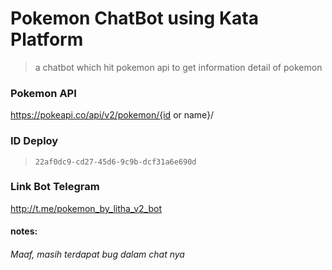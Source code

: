 # Pokemon ChatBot using Kata Platform
> a chatbot which hit pokemon api to get information detail of pokemon

### Pokemon API
https://pokeapi.co/api/v2/pokemon/{id or name}/

### ID Deploy
>```22af0dc9-cd27-45d6-9c9b-dcf31a6e690d```

### Link Bot Telegram
http://t.me/pokemon_by_litha_v2_bot

#### notes: 
###### Maaf, masih terdapat bug dalam chat nya 
